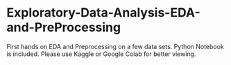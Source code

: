 # Exploratory-Data-Analysis-EDA-and-PreProcessing
First hands on EDA and Preprocessing on a few data sets. Python Notebook is included. Please use Kaggle or Google Colab for better viewing.
